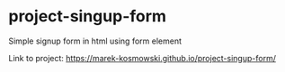 # project-singup-form
Simple signup form in html using form element


Link to project: https://marek-kosmowski.github.io/project-singup-form/
